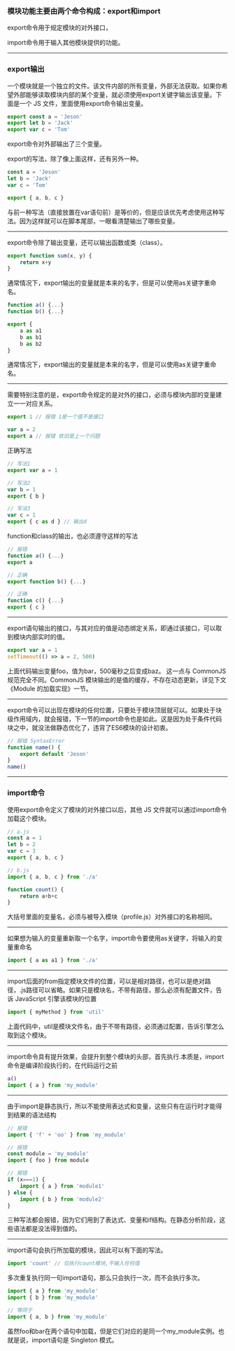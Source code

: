 ### 模块功能主要由两个命令构成：export和import

export命令用于规定模块的对外接口，

import命令用于输入其他模块提供的功能。

***
### export输出
一个模块就是一个独立的文件。该文件内部的所有变量，外部无法获取。如果你希望外部能够读取模块内部的某个变量，就必须使用export关键字输出该变量。下面是一个 JS 文件，里面使用export命令输出变量。

```js
export const a = 'Jeson'
export let b = 'Jack'
export var c = 'Tom'
```
export命令对外部输出了三个变量。

export的写法，除了像上面这样，还有另外一种。
```js
const a = 'Jeson'
let b = 'Jack'
var c = 'Tom'

export { a, b, c }
```
与前一种写法（直接放置在var语句前）是等价的，但是应该优先考虑使用这种写法。因为这样就可以在脚本尾部，一眼看清楚输出了哪些变量。
***
export命令除了输出变量，还可以输出函数或类（class）。
```js
export function sum(x, y) {
    return x+y
}
```
通常情况下，export输出的变量就是本来的名字，但是可以使用as关键字重命名。
```js
function a() {...}
function b() {...}

export {
    a as a1
    b as b1
    b as b2
}
```
通常情况下，export输出的变量就是本来的名字，但是可以使用as关键字重命名。

***
需要特别注意的是，export命令规定的是对外的接口，必须与模块内部的变量建立一一对应关系。
```js
export 1 // 报错 1是一个值不是接口

var a = 2
export a // 报错 依旧是上一个问题
```
正确写法
```js
// 写法1
export var a = 1

// 写法2 
var b = 1
export { b }

// 写法3
var c = 1
export { c as d } // 输出d
```
function和class的输出，也必须遵守这样的写法

```js
// 报错
function a() {...}
export a

// 正确
export function b() {...}

// 正确
function c() {...}
export { c }
```
***
export语句输出的接口，与其对应的值是动态绑定关系，即通过该接口，可以取到模块内部实时的值。

```js
export var a = 1
setTimeout(() => a = 2, 500)
```
上面代码输出变量foo，值为bar，500毫秒之后变成baz。
这一点与 CommonJS 规范完全不同。CommonJS 模块输出的是值的缓存，不存在动态更新，详见下文《Module 的加载实现》一节。
***
export命令可以出现在模块的任何位置，只要处于模块顶层就可以。如果处于块级作用域内，就会报错，下一节的import命令也是如此。这是因为处于条件代码块之中，就没法做静态优化了，违背了ES6模块的设计初衷。
```js
// 报错 SyntaxError
function name() {
    export default 'Jeson'
}
name()
```
***
### import命令
使用export命令定义了模块的对外接口以后，其他 JS 文件就可以通过import命令加载这个模块。

```js
// a.js
const a = 1
let b = 2
var c = 3
export { a, b, c }

// b.js
import { a, b, c } from './a'

function count() {
    return a+b+c
}
```
大括号里面的变量名，必须与被导入模块（profile.js）对外接口的名称相同。
***
如果想为输入的变量重新取一个名字，import命令要使用as关键字，将输入的变量重命名
```js
import { a as a1 } from './a'
```
***
import后面的from指定模块文件的位置，可以是相对路径，也可以是绝对路径，.js路径可以省略。如果只是模块名，不带有路径，那么必须有配置文件，告诉 JavaScript 引擎该模块的位置
```js
import { myMethod } from 'util'
```
上面代码中，util是模块文件名，由于不带有路径，必须通过配置，告诉引擎怎么取到这个模块。

***
import命令具有提升效果，会提升到整个模块的头部，首先执行.本质是，import命令是编译阶段执行的，在代码运行之前
```js
a()
import { a } from 'my_module' 
```
***
由于import是静态执行，所以不能使用表达式和变量，这些只有在运行时才能得到结果的语法结构
```js
// 报错
import { 'f' + 'oo' } from 'my_module'

// 报错
const module = 'my_module'
import { foo } from module

// 报错
if (x===1) {
    import { a } from 'module1'
} else {
    import { b } from 'module2'
}
```
三种写法都会报错，因为它们用到了表达式、变量和if结构。在静态分析阶段，这些语法都是没法得到值的。
***
import语句会执行所加载的模块，因此可以有下面的写法。
```js
import 'count' // 仅执行count模块,不输入任何值
```
多次重复执行同一句import语句，那么只会执行一次，而不会执行多次。

```js
import { a } from 'my_module'
import { b } from 'my_module'

// 等同于
import { a, b } from 'my_module'
```
虽然foo和bar在两个语句中加载，但是它们对应的是同一个my_module实例。也就是说，import语句是 Singleton 模式。

